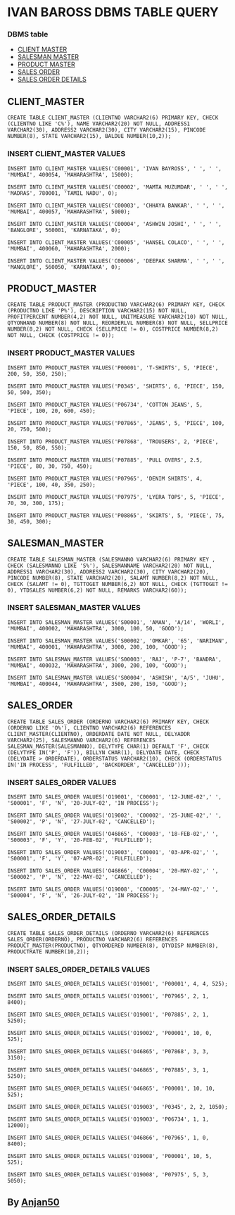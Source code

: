 # IVAN BAROSS DBMS TABLE QUERY
### DBMS table 
- [CLIENT MASTER](#CLIENT_MASTER) 
- [SALESMAN MASTER](#PRODUCT_MASTER) 
- [PRODUCT MASTER](#SALESMAN_MASTER) 
- [SALES ORDER](#SALES_ORDER)
- [SALES ORDER DETAILS](#SALES_ORDER_DETAILS)

## CLIENT_MASTER

`CREATE TABLE CLIENT_MASTER (CLIENTNO VARCHAR2(6) PRIMARY KEY, CHECK (CLIENTNO LIKE 'C%'), NAME VARCHAR2(20) NOT NULL, ADDRESS1 VARCHAR2(30), ADDRESS2 VARCHAR2(30), CITY VARCHAR2(15), PINCODE NUMBER(8), STATE VARCHAR2(15), BALDUE NUMBER(10,2));`

### INSERT CLIENT_MASTER VALUES

`INSERT INTO CLIENT_MASTER VALUES('C00001', 'IVAN BAYROSS', ' ', ' ', 'MUMBAI', 400054, 'MAHARASHTRA', 15000);`

`INSERT INTO CLIENT_MASTER VALUES('C00002', 'MAMTA MUZUMDAR', ' ', ' ', 'MADRAS', 780001, 'TAMIL NADU', 0);` 

`INSERT INTO CLIENT_MASTER VALUES('C00003', 'CHHAYA BANKAR', ' ', ' ', 'MUMBAI', 400057, 'MAHARASHTRA', 5000);`

`INSERT INTO CLIENT_MASTER VALUES('C00004', 'ASHWIN JOSHI', ' ', ' ', 'BANGLORE', 560001, 'KARNATAKA', 0); `

`INSERT INTO CLIENT_MASTER VALUES('C00005', 'HANSEL COLACO', ' ', ' ', 'MUMBAI', 400060, 'MAHARASHTRA', 2000); `

`INSERT INTO CLIENT_MASTER VALUES('C00006', 'DEEPAK SHARMA', ' ', ' ', 'MANGLORE', 560050, 'KARNATAKA', 0);`




## PRODUCT_MASTER

`CREATE TABLE PRODUCT_MASTER (PRODUCTNO VARCHAR2(6) PRIMARY KEY, CHECK (PRODUCTNO LIKE 'P%'), DESCRIPTION VARCHAR2(15) NOT NULL, PROFITPERCENT NUMBER(4,2) NOT NULL, UNITMEASURE VARCHAR2(10) NOT NULL, QTYONHAND NUMBER(8) NOT NULL, REORDERLVL NUMBER(8) NOT NULL, SELLPRICE NUMBER(8,2) NOT NULL, CHECK (SELLPRICE != 0), COSTPRICE NUMBER(8,2) NOT NULL, CHECK (COSTPRICE != 0));` 

### INSERT PRODUCT_MASTER VALUES

`INSERT INTO PRODUCT_MASTER VALUES('P00001', 'T-SHIRTS', 5, 'PIECE', 200, 50, 350, 250);` 

`INSERT INTO PRODUCT_MASTER VALUES('P0345', 'SHIRTS', 6, 'PIECE', 150, 50, 500, 350);` 

`INSERT INTO PRODUCT_MASTER VALUES('P06734', 'COTTON JEANS', 5, 'PIECE', 100, 20, 600, 450);`

`INSERT INTO PRODUCT_MASTER VALUES('P07865', 'JEANS', 5, 'PIECE', 100, 20, 750, 500);`

`INSERT INTO PRODUCT_MASTER VALUES('P07868', 'TROUSERS', 2, 'PIECE', 150, 50, 850, 550);`

`INSERT INTO PRODUCT_MASTER VALUES('P07885', 'PULL OVERS', 2.5, 'PIECE', 80, 30, 750, 450);` 

`INSERT INTO PRODUCT_MASTER VALUES('P07965', 'DENIM SHIRTS', 4, 'PIECE', 100, 40, 350, 250);`

`INSERT INTO PRODUCT_MASTER VALUES('P07975', 'LYERA TOPS', 5, 'PIECE', 70, 30, 300, 175);`

`INSERT INTO PRODUCT_MASTER VALUES('P08865', 'SKIRTS', 5, 'PIECE', 75, 30, 450, 300);`


## SALESMAN_MASTER

`CREATE TABLE SALESMAN_MASTER (SALESMANNO VARCHAR2(6) PRIMARY KEY , CHECK (SALESMANNO LIKE 'S%'), SALESMANNAME VARCHAR2(20) NOT NULL, ADDRESS1 VARCHAR2(30), ADDRESS2 VARCHAR2(30), CITY VARCHAR2(20), PINCODE NUMBER(8), STATE VARCHAR2(20), SALAMT NUMBER(8,2) NOT NULL, CHECK (SALAMT != 0), TGTTOGET NUMBER(6,2) NOT NULL, CHECK (TGTTOGET != 0), YTDSALES NUMBER(6,2) NOT NULL, REMARKS VARCHAR2(60));`

### INSERT SALESMAN_MASTER VALUES

 `INSERT INTO SALESMAN_MASTER VALUES('S00001', 'AMAN', 'A/14', 'WORLI', 'MUMBAI', 400002, 'MAHARASHTRA', 3000, 100, 50, 'GOOD');`
 
 `INSERT INTO SALESMAN_MASTER VALUES('S00002', 'OMKAR', '65', 'NARIMAN', 'MUMBAI', 400001, 'MAHARASHTRA', 3000, 200, 100, 'GOOD');`
 
 `INSERT INTO SALESMAN_MASTER VALUES('S00003', 'RAJ', 'P-7', 'BANDRA', 'MUMBAI', 400032, 'MAHARASHTRA', 3000, 200, 100, 'GOOD');`
 
 `INSERT INTO SALESMAN_MASTER VALUES('S00004', 'ASHISH', 'A/5', 'JUHU', 'MUMBAI', 400044, 'MAHARASHTRA', 3500, 200, 150, 'GOOD');`
 

## SALES_ORDER

`CREATE TABLE SALES_ORDER (ORDERNO VARCHAR2(6) PRIMARY KEY, CHECK (ORDERNO LIKE 'O%'), CLIENTNO VARCHAR2(6) REFERENCES CLIENT_MASTER(CLIENTNO), ORDERDATE DATE NOT NULL, DELYADDR VARCHAR2(25), SALESMANNO VARCHAR2(6) REFERENCES SALESMAN_MASTER(SALESMANNO), DELYTYPE CHAR(1) DEFAULT 'F', CHECK (DELYTYPE IN('P', 'F')), BILLYN CHAR(1), DELYDATE DATE, CHECK (DELYDATE > ORDERDATE), ORDERSTATUS VARCHAR2(10), CHECK (ORDERSTATUS IN('IN PROCESS', 'FULFILLED', 'BACKORDER', 'CANCELLED')));`

### INSERT SALES_ORDER VALUES

`INSERT INTO SALES_ORDER VALUES('O19001', 'C00001', '12-JUNE-02',' ', 'S00001', 'F', 'N', '20-JULY-02', 'IN PROCESS');`

`INSERT INTO SALES_ORDER VALUES('O19002', 'C00002', '25-JUNE-02',' ', 'S00002', 'P', 'N', '27-JULY-02', 'CANCELLED');`

`INSERT INTO SALES_ORDER VALUES('O46865', 'C00003', '18-FEB-02',' ', 'S00003', 'F', 'Y', '20-FEB-02', 'FULFILLED');`

`INSERT INTO SALES_ORDER VALUES('O19003', 'C00001', '03-APR-02',' ', 'S00001', 'F', 'Y', '07-APR-02', 'FULFILLED');`

`INSERT INTO SALES_ORDER VALUES('O46866', 'C00004', '20-MAY-02',' ', 'S00002', 'P', 'N', '22-MAY-02', 'CANCELLED');`

`INSERT INTO SALES_ORDER VALUES('O19008', 'C00005', '24-MAY-02',' ', 'S00004', 'F', 'N', '26-JULY-02', 'IN PROCESS');`


## SALES_ORDER_DETAILS

`CREATE TABLE SALES_ORDER_DETAILS (ORDERNO VARCHAR2(6) REFERENCES SALES_ORDER(ORDERNO), PRODUCTNO VARCHAR2(6) REFERENCES PRODUCT_MASTER(PRODUCTNO), QTYORDERED NUMBER(8), QTYDISP NUMBER(8), PRODUCTRATE NUMBER(10,2));`

### INSERT SALES_ORDER_DETAILS VALUES

`INSERT INTO SALES_ORDER_DETAILS VALUES('O19001', 'P00001', 4, 4, 525);`

`INSERT INTO SALES_ORDER_DETAILS VALUES('O19001', 'P07965', 2, 1, 8400);`

`INSERT INTO SALES_ORDER_DETAILS VALUES('O19001', 'P07885', 2, 1, 5250);`

`INSERT INTO SALES_ORDER_DETAILS VALUES('O19002', 'P00001', 10, 0, 525);`

`INSERT INTO SALES_ORDER_DETAILS VALUES('O46865', 'P07868', 3, 3, 3150);`

`INSERT INTO SALES_ORDER_DETAILS VALUES('O46865', 'P07885', 3, 1, 5250);`

`INSERT INTO SALES_ORDER_DETAILS VALUES('O46865', 'P00001', 10, 10, 525);`

`INSERT INTO SALES_ORDER_DETAILS VALUES('O19003', 'P0345', 2, 2, 1050);`

`INSERT INTO SALES_ORDER_DETAILS VALUES('O19003', 'P06734', 1, 1, 12000);`

`INSERT INTO SALES_ORDER_DETAILS VALUES('O46866', 'P07965', 1, 0, 8400);`

`INSERT INTO SALES_ORDER_DETAILS VALUES('O19008', 'P00001', 10, 5, 525);`

`INSERT INTO SALES_ORDER_DETAILS VALUES('O19008', 'P07975', 5, 3, 5050);`

     
       
        
## By [Anjan50](https://github.com/Anjan50)

